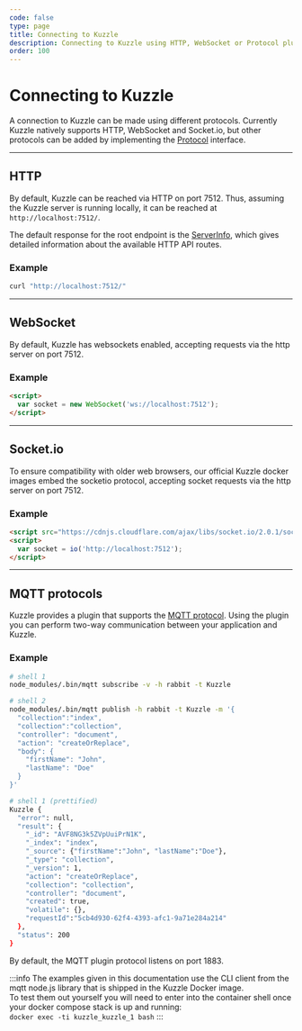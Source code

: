 ```yaml
---
code: false
type: page
title: Connecting to Kuzzle
description: Connecting to Kuzzle using HTTP, WebSocket or Protocol plugins
order: 100
---
```


# Connecting to Kuzzle

A connection to Kuzzle can be made using different protocols. Currently Kuzzle natively supports HTTP, WebSocket and Socket.io, but other protocols can be added by implementing the [Protocol](/core/2/protocols) interface.

---

## HTTP

By default, Kuzzle can be reached via HTTP on port 7512. Thus, assuming the Kuzzle server is running locally, it can be reached at `http://localhost:7512/`.

The default response for the root endpoint is the [ServerInfo](/core/2/api/controllers/server/info), which gives detailed information about the available HTTP API routes.

### Example

```bash
curl "http://localhost:7512/"
```

---

## WebSocket

By default, Kuzzle has websockets enabled, accepting requests via the http server on port 7512.

### Example

```html
<script>
  var socket = new WebSocket('ws://localhost:7512');
</script>
```

---

## Socket.io

To ensure compatibility with older web browsers, our official Kuzzle docker images embed the socketio protocol, accepting socket requests via the http server on port 7512.

### Example

```html
<script src="https://cdnjs.cloudflare.com/ajax/libs/socket.io/2.0.1/socket.io.js"></script>
<script>
  var socket = io('http://localhost:7512');
</script>
```

---

## MQTT protocols

Kuzzle provides a plugin that supports the [MQTT protocol](https://github.com/kuzzleio/kuzzle-plugin-mqtt).
Using the plugin you can perform two-way communication between your application and Kuzzle.

### Example

```bash
# shell 1
node_modules/.bin/mqtt subscribe -v -h rabbit -t Kuzzle

# shell 2
node_modules/.bin/mqtt publish -h rabbit -t Kuzzle -m '{
  "collection":"index",
  "collection":"collection",
  "controller": "document",
  "action": "createOrReplace",
  "body": {
    "firstName": "John",
    "lastName": "Doe"
  }
}'

# shell 1 (prettified)
Kuzzle {
  "error": null,
  "result": {
    "_id": "AVF8NG3k5ZVpUuiPrN1K",
    "_index": "index",
    "_source": {"firstName":"John", "lastName":"Doe"},
    "_type": "collection",
    "_version": 1,
    "action": "createOrReplace",
    "collection": "collection",
    "controller": "document",
    "created": true,
    "volatile": {},
    "requestId":"5cb4d930-62f4-4393-afc1-9a71e284a214"
  },
  "status": 200
}
```

By default, the MQTT plugin protocol listens on port 1883.

:::info
The examples given in this documentation use the CLI client from the mqtt node.js
library that is shipped in the Kuzzle Docker image.  
To test them out yourself you will need to enter into the container shell once your docker compose stack is up and running:  
`docker exec -ti kuzzle_kuzzle_1 bash`
:::

